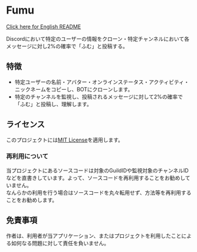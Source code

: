# Fumu

[Click here for English README](https://github.com/jaoafa/Fumu/blob/master/README.md)

Discordにおいて特定のユーザーの情報をクローン・特定チャンネルにおいて各メッセージに対し2%の確率で「ふむ」と投稿する。

## 特徴

- 特定ユーザーの名前・アバター・オンラインステータス・アクティビティ・ニックネームをコピーし、BOTにクローンします。
- 特定のチャンネルを監視し、投稿されるメッセージに対して2%の確率で「ふむ」と投稿し、理解します。

## ライセンス

このプロジェクトには[MIT License](https://github.com/jaoafa/Fumu/blob/master/LICENSE)を適用します。

### 再利用について

当プロジェクトにあるソースコードは対象のGuildIDや監視対象のチャンネルIDなどを直書きしています。よって、ソースコードを再利用することをお勧めしていません。  
なんらかの利用を行う場合はソースコードを丸々転用せず、方法等を再利用することをお勧めします。

## 免責事項

作者は、利用者が当アプリケーション、またはプロジェクトを利用したことによる如何なる問題に対して責任を負いません。

